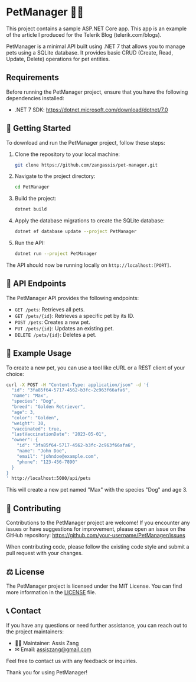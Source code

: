# PetManager 🐶🐱

This project contains a sample ASP.NET Core app. This app is an example of the article I produced for the Telerik Blog (telerik.com/blogs).

PetManager is a minimal API built using .NET 7 that allows you to manage pets using a SQLite database.
It provides basic CRUD (Create, Read, Update, Delete) operations for pet entities.

## Requirements

Before running the PetManager project, ensure that you have the following dependencies installed:

- .NET 7 SDK: https://dotnet.microsoft.com/download/dotnet/7.0

## 🥏 Getting Started

To download and run the PetManager project, follow these steps:

1. Clone the repository to your local machine:

   ```bash
   git clone https://github.com/zangassis/pet-manager.git
   ```

2. Navigate to the project directory:

   ```bash
   cd PetManager
   ```

3. Build the project:

   ```bash
   dotnet build
   ```

4. Apply the database migrations to create the SQLite database:

   ```bash
   dotnet ef database update --project PetManager
   ```

5. Run the API:

   ```bash
   dotnet run --project PetManager
   ```

The API should now be running locally on `http://localhost:[PORT]`.

## 🧩 API Endpoints

The PetManager API provides the following endpoints:

- `GET /pets`: Retrieves all pets.
- `GET /pets/{id}`: Retrieves a specific pet by its ID.
- `POST /pets`: Creates a new pet.
- `PUT /pets/{id}`: Updates an existing pet.
- `DELETE /pets/{id}`: Deletes a pet.

## 🐶 Example Usage

To create a new pet, you can use a tool like cURL or a REST client of your choice:

```bash
curl -X POST -H "Content-Type: application/json" -d '{
  "id": "3fa85f64-5717-4562-b3fc-2c963f66afa6",
  "name": "Max",
  "species": "Dog",
  "breed": "Golden Retriever",
  "age": 3,
  "color": "Golden",
  "weight": 30,
  "vaccinated": true,
  "lastVaccinationDate": "2023-05-01",
  "owner": {
    "id": "3fa85f64-5717-4562-b3fc-2c963f66afa6",
    "name": "John Doe",
    "email": "johndoe@example.com",
    "phone": "123-456-7890"
  }
}
' http://localhost:5000/api/pets
```

This will create a new pet named "Max" with the species "Dog" and age 3.

## 🌟 Contributing

Contributions to the PetManager project are welcome! If you encounter any issues or have suggestions for improvement, please open an issue on the GitHub repository: https://github.com/your-username/PetManager/issues

When contributing code, please follow the existing code style and submit a pull request with your changes.

## ⚖ License

The PetManager project is licensed under the MIT License. You can find more information in the [LICENSE](https://github.com/your-username/PetManager/blob/main/LICENSE) file.

## 📞 Contact

If you have any questions or need further assistance, you can reach out to the project maintainers:

- 👨‍💻 Maintainer: Assis Zang
- ✉ Email: assiszang@gmail.com

Feel free to contact us with any feedback or inquiries.

Thank you for using PetManager!
